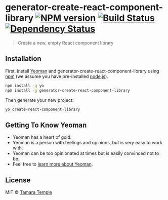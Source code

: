 # generator-create-react-component-library [![NPM version][npm-image]][npm-url] [![Build Status][travis-image]][travis-url] [![Dependency Status][daviddm-image]][daviddm-url]
> Create a new, empty React component library

## Installation

First, install [Yeoman](http://yeoman.io) and generator-create-react-component-library using [npm](https://www.npmjs.com/) (we assume you have pre-installed [node.js](https://nodejs.org/)).

```bash
npm install -g yo
npm install -g generator-create-react-component-library
```

Then generate your new project:

```bash
yo create-react-component-library
```

## Getting To Know Yeoman

 * Yeoman has a heart of gold.
 * Yeoman is a person with feelings and opinions, but is very easy to work with.
 * Yeoman can be too opinionated at times but is easily convinced not to be.
 * Feel free to [learn more about Yeoman](http://yeoman.io/).

## License

MIT © [Tamara Temple](https://github.com/tamouse)


[npm-image]: https://badge.fury.io/js/generator-create-react-component-library.svg
[npm-url]: https://npmjs.org/package/generator-create-react-component-library
[travis-image]: https://travis-ci.org/tamouse/generator-create-react-component-library.svg?branch=master
[travis-url]: https://travis-ci.org/tamouse/generator-create-react-component-library
[daviddm-image]: https://david-dm.org/tamouse/generator-create-react-component-library.svg?theme=shields.io
[daviddm-url]: https://david-dm.org/tamouse/generator-create-react-component-library
